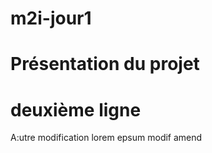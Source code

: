 ﻿# m2i-jour1

# Présentation du projet

# deuxième ligne
A:utre modification
lorem epsum
modif amend
